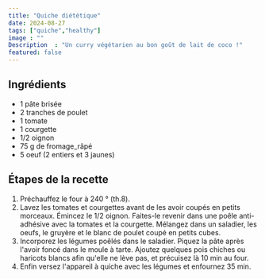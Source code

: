 ```yaml
---
title: "Quiche diététique"
date: 2024-08-27
tags: ["quiche","healthy"]
image : ""
Description  : "Un curry végétarien au bon goût de lait de coco !"
featured: false
---
```

 
## Ingrédients 
- 1 pâte brisée 
- 2 tranches de poulet
- 1 tomate 
- 1 courgette
- 1/2 oignon
- 75 g de fromage_râpé 
- 5 oeuf  (2 entiers et 3 jaunes)


## Étapes de la recette 
1. Préchauffez le four à 240 ° (th.8).
2. Lavez les tomates et courgettes avant de les avoir coupés en petits morceaux. Émincez le 1/2 oignon. Faites-le revenir dans une poêle anti-adhésive avec la tomates et la courgette. Mélangez dans un saladier, les oeufs, le gruyère et le blanc de poulet coupé en petits cubes.
3. Incorporez les légumes poêlés dans le saladier. Piquez la pâte après l'avoir foncé dans le moule à tarte. Ajoutez quelques pois chiches ou haricots blancs afin qu'elle ne lève pas, et précuisez là 10 min au four.
4. Enfin versez l'appareil à quiche avec les légumes et enfournez 35 min. 
